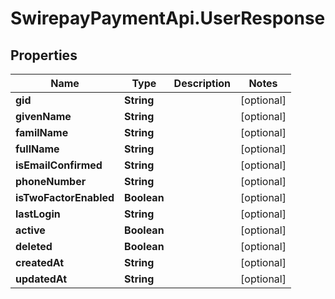 # SwirepayPaymentApi.UserResponse

## Properties

Name | Type | Description | Notes
------------ | ------------- | ------------- | -------------
**gid** | **String** |  | [optional] 
**givenName** | **String** |  | [optional] 
**familName** | **String** |  | [optional] 
**fullName** | **String** |  | [optional] 
**isEmailConfirmed** | **String** |  | [optional] 
**phoneNumber** | **String** |  | [optional] 
**isTwoFactorEnabled** | **Boolean** |  | [optional] 
**lastLogin** | **String** |  | [optional] 
**active** | **Boolean** |  | [optional] 
**deleted** | **Boolean** |  | [optional] 
**createdAt** | **String** |  | [optional] 
**updatedAt** | **String** |  | [optional] 


